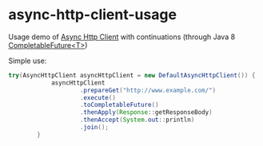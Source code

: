 # async-http-client-usage

Usage demo of [Async Http Client](https://github.com/AsyncHttpClient/async-http-client) with continuations (through Java 8 [CompletableFuture&lt;T>](https://docs.oracle.com/javase/8/docs/api/java/util/concurrent/CompletableFuture.html))

Simple use:

```java
try(AsyncHttpClient asyncHttpClient = new DefaultAsyncHttpClient()) {
            asyncHttpClient
                    .prepareGet("http://www.example.com/")
                    .execute()
                    .toCompletableFuture()
                    .thenApply(Response::getResponseBody)
                    .thenAccept(System.out::println)
                    .join();
        }
```
